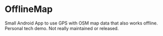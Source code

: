 # OfflineMap

Small Android App to use GPS with OSM map data that also works offline.
Personal tech demo. 
Not really maintained or released.
